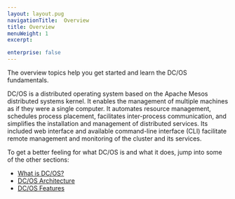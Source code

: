 ```yaml
---
layout: layout.pug
navigationTitle:  Overview
title: Overview
menuWeight: 1
excerpt:

enterprise: false
---
```


<!-- This source repo for this topic is https://github.com/dcos/dcos-docs -->


The overview topics help you get started and learn the DC/OS fundamentals.

DC/OS is a distributed operating system based on the Apache Mesos distributed systems kernel. It enables the management of multiple machines as if they were a single computer. It automates resource management, schedules process placement, facilitates inter-process communication, and simplifies the installation and management of distributed services. Its included web interface and available command-line interface (CLI) facilitate remote management and monitoring of the cluster and its services.

To get a better feeling for what DC/OS is and what it does, jump into some of the other sections:

- [What is DC/OS?](what-is-dcos/)
- [DC/OS Architecture](architecture/)
- [DC/OS Features](features/)
